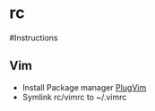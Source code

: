 rc
==
#Instructions
## Vim
* Install Package manager
[PlugVim](https://github.com/junegunn/vim-plug)
* Symlink rc/vimrc to ~/.vimrc
